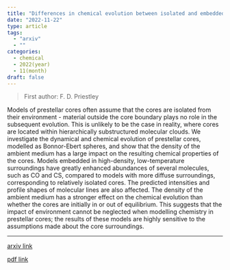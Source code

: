 ```yaml
---
title: "Differences in chemical evolution between isolated and embedded prestellar cores"
date: "2022-11-22"
type: article
tags:
  - "arxiv"
  - ""
categories:
  - chemical
  - 2022(year)
  - 11(month)
draft: false
---
```


> First author: F. D. Priestley

 Models of prestellar cores often assume that the cores are isolated from
their environment - material outside the core boundary plays no role in the
subsequent evolution. This is unlikely to be the case in reality, where cores
are located within hierarchically substructured molecular clouds. We
investigate the dynamical and chemical evolution of prestellar cores, modelled
as Bonnor-Ebert spheres, and show that the density of the ambient medium has a
large impact on the resulting chemical properties of the cores. Models embedded
in high-density, low-temperature surroundings have greatly enhanced abundances
of several molecules, such as CO and CS, compared to models with more diffuse
surroundings, corresponding to relatively isolated cores. The predicted
intensities and profile shapes of molecular lines are also affected. The
density of the ambient medium has a stronger effect on the chemical evolution
than whether the cores are initially in or out of equilibrium. This suggests
that the impact of environment cannot be neglected when modelling chemistry in
prestellar cores; the results of these models are highly sensitive to the
assumptions made about the core surroundings.

---
[arxiv link](http://arxiv.org/abs/2211.12529v1)

[pdf link](http://arxiv.org/pdf/2211.12529v1)